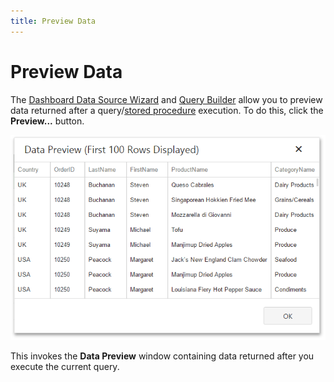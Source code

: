 ```yaml
---
title: Preview Data
---
```

# Preview Data
The [Dashboard Data Source Wizard](pass-query-parameters.md) and [Query Builder](query-builder.md) allow you to preview data returned after a query/[stored procedure](stored-procedures.md) execution. To do this, click the **Preview...** button.

![wdd-preview-result](../../../../images/img124959.png)

This invokes the **Data Preview** window containing data returned after you execute the current query.